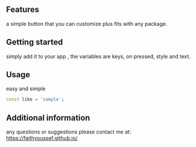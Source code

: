 <!--
This README describes the package. If you publish this package to pub.dev,
this README's contents appear on the landing page for your package.

For information about how to write a good package README, see the guide for
[writing package pages](https://dart.dev/guides/libraries/writing-package-pages).

For general information about developing packages, see the Dart guide for
[creating packages](https://dart.dev/guides/libraries/create-library-packages)
and the Flutter guide for
[developing packages and plugins](https://flutter.dev/developing-packages).
-->
## Features
a simple button that you can customize plus fits with any package.

## Getting started

simply add it to your app , the variables are keys, on pressed, style and text.


## Usage
easy and simple
```dart
const like = 'sample';
```

## Additional information

any questions or suggestions please contact me at: https://faithyoussef.github.io/